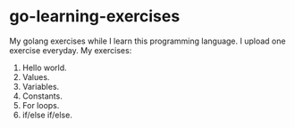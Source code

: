 # go-learning-exercises
My golang exercises while I learn this programming language. I upload one exercise everyday.
My exercises:
1. Hello world.
2. Values.
3. Variables.
4. Constants.
5. For loops.
6. if/else if/else.
